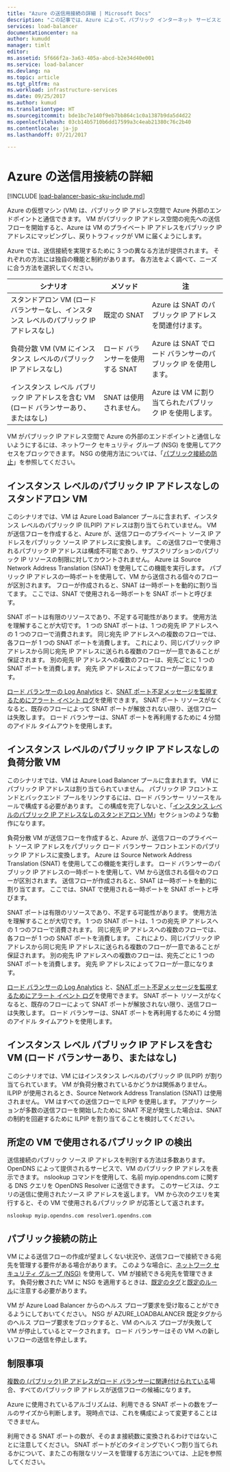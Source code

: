 ```yaml
---
title: "Azure の送信用接続の詳細 | Microsoft Docs"
description: "この記事では、Azure によって、パブリック インターネット サービスと VM がどのように通信するかを説明します。"
services: load-balancer
documentationcenter: na
author: kumudd
manager: timlt
editor: 
ms.assetid: 5f666f2a-3a63-405a-abcd-b2e34d40e001
ms.service: load-balancer
ms.devlang: na
ms.topic: article
ms.tgt_pltfrm: na
ms.workload: infrastructure-services
ms.date: 09/25/2017
ms.author: kumud
ms.translationtype: HT
ms.sourcegitcommit: bde1bc7e140f9eb7bb864c1c0a1387b9da5d4d22
ms.openlocfilehash: 03cb14b5710b6dd17599a3c4eab21380c76c2b40
ms.contentlocale: ja-jp
ms.lasthandoff: 07/21/2017

---
```


# <a name="understanding-outbound-connections-in-azure"></a>Azure の送信用接続の詳細

[!INCLUDE [load-balancer-basic-sku-include.md](../../includes/load-balancer-basic-sku-include.md)]

Azure の仮想マシン (VM) は、パブリック IP アドレス空間で Azure 外部のエンドポイントと通信できます。 VM がパブリック IP アドレス空間の宛先への送信フローを開始すると、Azure は VM のプライベート IP アドレスをパブリック IP アドレスにマッピングし、戻りトラフィックが VM に届くようにします。

Azure では、送信接続を実現するために 3 つの異なる方法が提供されます。 それぞれの方法には独自の機能と制約があります。 各方法をよく調べて、ニーズに合う方法を選択してください。

| シナリオ | メソッド | 注 |
| --- | --- | --- |
| スタンドアロン VM (ロード バランサーなし、インスタンス レベルのパブリック IP アドレスなし) |既定の SNAT |Azure は SNAT のパブリック IP アドレスを関連付けます。 |
| 負荷分散 VM (VM にインスタンス レベルのパブリック IP アドレスなし) |ロード バランサーを使用する SNAT |Azure は SNAT でロード バランサーのパブリック IP を使用します。 |
| インスタンス レベル パブリック IP アドレスを含む VM (ロード バランサーあり、またはなし) |SNAT は使用されません。 |Azure は VM に割り当てられたパブリック IP を使用します。 |

VM がパブリック IP アドレス空間で Azure の外部のエンドポイントと通信しないようにするには、ネットワーク セキュリティ グループ (NSG) を使用してアクセスをブロックできます。 NSG の使用方法については、「[パブリック接続の防止](#preventing-public-connectivity)」を参照してください。

## <a name="standalone-vm-with-no-instance-level-public-ip-address"></a>インスタンス レベルのパブリック IP アドレスなしのスタンドアロン VM

このシナリオでは、VM は Azure Load Balancer プールに含まれず、インスタンス レベルのパブリック IP (ILPIP) アドレスは割り当てられていません。 VM が送信フローを作成すると、Azure が、送信フローのプライベート ソース IP アドレスをパブリック ソース IP アドレスに変換します。 この送信フローで使用されるパブリック IP アドレスは構成不可能であり、サブスクリプションのパブリック IP リソースの制限に対してカウントされません。 Azure は Source Network Address Translation (SNAT) を使用してこの機能を実行します。 パブリック IP アドレスの一時ポートを使用して、VM から送信される個々のフローが区別されます。 フローが作成されると、SNAT は一時ポートを動的に割り当てます。 ここでは、SNAT で使用される一時ポートを SNAT ポートと呼びます。

SNAT ポートは有限のリソースであり、不足する可能性があります。 使用方法を理解することが大切です。 1 つの SNAT ポートは、1 つの宛先 IP アドレスへの 1 つのフローで消費されます。 同じ宛先 IP アドレスへの複数のフローでは、各フローが 1 つの SNAT ポートを消費します。 これにより、同じパブリック IP アドレスから同じ宛先 IP アドレスに送られる複数のフローが一意であることが保証されます。 別の宛先 IP アドレスへの複数のフローは、宛先ごとに 1 つの SNAT ポートを消費します。 宛先 IP アドレスによってフローが一意になります。

[ロード バランサーの Log Analytics](load-balancer-monitor-log.md) と、[SNAT ポート不足メッセージを監視するためにアラート イベント ログ](load-balancer-monitor-log.md#alert-event-log)を使用できます。 SNAT ポート リソースがなくなると、既存のフローによって SNAT ポートが解放されない限り、送信フローは失敗します。 ロード バランサーは、SNAT ポートを再利用するために 4 分間のアイドル タイムアウトを使用します。

## <a name="load-balanced-vm-with-no-instance-level-public-ip-address"></a>インスタンス レベルのパブリック IP アドレスなしの負荷分散 VM

このシナリオでは、VM は Azure Load Balancer プールに含まれます。  VM にパブリック IP アドレスは割り当てられていません。 パブリック IP フロントエンドとバックエンド プールをリンクするには、ロード バランサー リソースをルールで構成する必要があります。  この構成を完了しないと、「[インスタンス レベルのパブリック IP アドレスなしのスタンドアロン VM](load-balancer-outbound-connections.md#standalone-vm-with-no-instance-level-public-ip-address)」セクションのような動作になります。

負荷分散 VM が送信フローを作成すると、Azure が、送信フローのプライベート ソース IP アドレスをパブリック ロード バランサー フロントエンドのパブリック IP アドレスに変換します。 Azure は Source Network Address Translation (SNAT) を使用してこの機能を実行します。 ロード バランサーのパブリック IP アドレスの一時ポートを使用して、VM から送信される個々のフローが区別されます。 送信フローが作成されると、SNAT は一時ポートを動的に割り当てます。 ここでは、SNAT で使用される一時ポートを SNAT ポートと呼びます。

SNAT ポートは有限のリソースであり、不足する可能性があります。 使用方法を理解することが大切です。 1 つの SNAT ポートは、1 つの宛先 IP アドレスへの 1 つのフローで消費されます。 同じ宛先 IP アドレスへの複数のフローでは、各フローが 1 つの SNAT ポートを消費します。 これにより、同じパブリック IP アドレスから同じ宛先 IP アドレスに送られる複数のフローが一意であることが保証されます。 別の宛先 IP アドレスへの複数のフローは、宛先ごとに 1 つの SNAT ポートを消費します。 宛先 IP アドレスによってフローが一意になります。

[ロード バランサーの Log Analytics](load-balancer-monitor-log.md) と、[SNAT ポート不足メッセージを監視するためにアラート イベント ログ](load-balancer-monitor-log.md#alert-event-log)を使用できます。 SNAT ポート リソースがなくなると、既存のフローによって SNAT ポートが解放されない限り、送信フローは失敗します。 ロード バランサーは、SNAT ポートを再利用するために 4 分間のアイドル タイムアウトを使用します。

## <a name="vm-with-an-instance-level-public-ip-address-with-or-without-load-balancer"></a>インスタンス レベル パブリック IP アドレスを含む VM (ロード バランサーあり、またはなし)

このシナリオでは、VM にはインスタンス レベルのパブリック IP (ILPIP) が割り当てられています。 VM が負荷分散されているかどうかは関係ありません。 ILPIP が使用されるとき、Source Network Address Translation (SNAT) は使用されません。 VM はすべての送信フローで ILPIP を使用します。 アプリケーションが多数の送信フローを開始したために SNAT 不足が発生した場合は、SNAT の制約を回避するために ILPIP を割り当てることを検討してください。

## <a name="discovering-the-public-ip-used-by-a-given-vm"></a>所定の VM で使用されるパブリック IP の検出

送信接続のパブリック ソース IP アドレスを判別する方法は多数あります。 OpenDNS によって提供されるサービスで、VM のパブリック IP アドレスを表示できます。 nslookup コマンドを使用して、名前 myip.opendns.com に関する DNS クエリを OpenDNS Resolver に送信できます。 このサービスは、クエリの送信に使用されたソース IP アドレスを返します。 VM から次のクエリを実行すると、その VM で使用されるパブリック IP が応答として返されます。

    nslookup myip.opendns.com resolver1.opendns.com

## <a name="preventing-public-connectivity"></a>パブリック接続の防止

VM による送信フローの作成が望ましくない状況や、送信フローで接続できる宛先を管理する要件がある場合があります。 このような場合に、[ネットワーク セキュリティ グループ (NSG)](../virtual-network/virtual-networks-nsg.md) を使用して、VM が接続できる宛先を管理できます。 負荷分散された VM に NSG を適用するときは、[既定のタグ](../virtual-network/virtual-networks-nsg.md#default-tags)と[既定のルール](../virtual-network/virtual-networks-nsg.md#default-rules)に注意する必要があります。

VM が Azure Load Balancer からのヘルス プローブ要求を受け取ることができるようにしておいてください。 NSG が AZURE_LOADBALANCER 既定タグからのヘルス プローブ要求をブロックすると、VM のヘルス プローブが失敗して VM が停止しているとマークされます。 ロード バランサーはその VM への新しいフローの送信を停止します。

## <a name="limitations"></a>制限事項

[複数の (パブリック) IP アドレスがロード バランサーに関連付けられている](load-balancer-multivip-overview.md)場合、すべてのパブリック IP アドレスが送信フローの候補になります。

Azure に使用されているアルゴリズムは、利用できる SNAT ポートの数をプールのサイズから判断します。  現時点では、これを構成によって変更することはできません。

利用できる SNAT ポートの数が、そのまま接続数に変換されるわけではないことに注意してください。 SNAT ポートがどのタイミングでいくつ割り当てられるかについて、またこの有限なリソースを管理する方法については、上記を参照してください。

